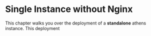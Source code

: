 # Single Instance without Nginx

This chapter walks you over the deployment of a **standalone** athens instance. This deployment